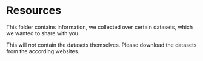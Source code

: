 # Resources

This folder contains information, we collected over certain datasets, which we wanted to share with you.

This will *not* contain the datasets themselves. Please download the datasets from the according websites.
